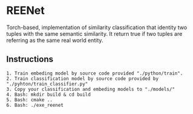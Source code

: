 # REENet
Torch-based, implementation of similarity classification that identity two tuples with the same semantic similarity. It return true if two tuples are referring as the same real world entity.


Instructions
-------
```
1. Train embeding model by source code provided "./python/train".
2. Train classification model by source code provided by "./pyhton/train_classifier.py"
3. Copy your classification and embeding models to "./models/"
4. Bash: mkdir build & cd build
5. Bash: cmake ..
6. Bash: ./exe_reenet
```
